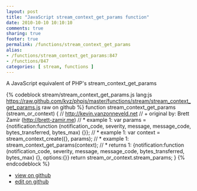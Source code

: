 ```yaml
---
layout: post
title: "JavaScript stream_context_get_params function"
date: 2010-10-10 10:10:10
comments: true
sharing: true
footer: true
permalink: /functions/stream_context_get_params
alias:
- /functions/stream_context_get_params:847
- /functions/847
categories: [ stream, functions ]
---
```

A JavaScript equivalent of PHP's stream_context_get_params
<!-- more -->
{% codeblock stream/stream_context_get_params.js lang:js https://raw.github.com/kvz/phpjs/master/functions/stream/stream_context_get_params.js raw on github %}
function stream_context_get_params (stream_or_context) {
    // http://kevin.vanzonneveld.net
    // +   original by: Brett Zamir (http://brett-zamir.me)
    // *     example 1: var params = {notification:function (notification_code, severity, message, message_code, bytes_transferred, bytes_max) {}};
    // *     example 1: var context = stream_context_create({}, params);
    // *     example 1: stream_context_get_params(context);
    // *     returns 1: {notification:function (notification_code, severity, message, message_code, bytes_transferred, bytes_max) {}, options:{}}
    return stream_or_context.stream_params;
}
{% endcodeblock %}
<ul>
 <li><a href="https://github.com/kvz/phpjs/blob/master/functions/stream/stream_context_get_params.js">view on github</a></li>
 <li><a href="https://github.com/kvz/phpjs/edit/master/functions/stream/stream_context_get_params.js">edit on github</a></li>
</ul>
